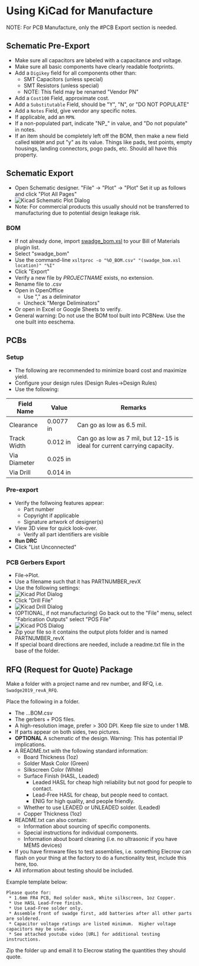 # Using KiCad for Manufacture

NOTE: For PCB Manufacture, only the #PCB Export section is needed.

## Schematic Pre-Export
 * Make sure all capacitors are labeled with a capacitance and voltage.
 * Make sure all basic components have clearly readable footprints.
 * Add a `Digikey` field for all components other than:
   * SMT Capacitors (unless special)
   * SMT Resistors (unless special)
   * NOTE: This field may be renamed "Vendor PN"
 * Add a `Cost100` Field, approximate cost.
 * Add a `Substitutable` Field, should be "Y", "N", or "DO NOT POPULATE"
 * Add a `Notes` Field, give vendor any specific notes.
 * If applicable, add an `MPN`.
 * If a non-populated part, indicate "NP_" in value, and "Do not populate" in notes. 
 * If an item should be completely left off the BOM, then make a new field called `NOBOM` and put "y" as its value.  Things like pads, test points, empty housings, landing connectors, pogo pads, etc.  Should all have this property.
 
## Schematic Export
 * Open Schematic designer.  "File" -> "Plot" -> "Plot" Set it up as follows and click "Plot All Pages"
 * ![Kicad Schematic Plot Dialog](https://raw.githubusercontent.com/cnlohr/swadgeguide/master/kicad_for_mfg/dialog_plot_schematic.png "Kicad Schematic Plot Dialog")
 * Note: For commercial products this usually should not be transferred to manufacturing due to potential design leakage risk.

### BOM
 * If not already done, import [swadge_bom.xsl](https://raw.githubusercontent.com/cnlohr/swadgeguide/master/nonlibrary_files/swadge_bom.xsl) to your Bill of Materials plugin list.
 * Select "swadge_bom"
 * Use the command-line `xsltproc -o "%O_BOM.csv" "(swadge_bom.xsl location)" "%I"`
 * Click "Export"
 * Verify a new file by *PROJECTNAME* exists, no extension.
 * Rename file to .csv
 * Open in OpenOffice
   * Use "," as a deliminator
   * Uncheck "Merge Deliminators"
 * Or open in Excel or Google Sheets to verify.
 * General warning: Do not use the BOM tool built into PCBNew.  Use the one built into eeschema.

## PCBs

### Setup
 * The following are recommended to minimize board cost and maximize yield.
 * Configure your design rules (Design Rules->Design Rules)
 * Use the following:

| Field Name   | Value     | Remarks  |
|--------------|-----------|----------|
| Clearance    | 0.0077 in | Can go as low as 6.5 mil. |
| Track Width  | 0.012 in  | Can go as low as 7 mil, but 12-15 is ideal for current carrying capacity. |
| Via Diameter | 0.025 in  | |
| Via Drill    | 0.014 in  | |

### Pre-export
 * Verify the follwoing features appear:
   * Part number
   * Copyright if applicable
   * Signature artwork of designer(s)
 * View 3D view for quick look-over.
   * Verify all part identifiers are visible
 * **Run DRC**
 * Click "List Unconnected"
 
### PCB Gerbers Export
 * File->Plot.
 * Use a filename such that it has PARTNUMBER_revX
 * Use the following settings:
 * ![Kicad Plot Dialog](https://raw.githubusercontent.com/cnlohr/swadgeguide/master/kicad_for_mfg/dialog_plots.png "Kicad Plots Dialog")
 * Click "Drill File"
 * ![Kicad Drill Dialog](https://raw.githubusercontent.com/cnlohr/swadgeguide/master/kicad_for_mfg/dialog_drill.png "Kicad Plots Dialog")
 * (OPTIONAL, if not manufacturing) Go back out to the "File" menu, select "Fabrication Outputs" select "POS File"
 * ![Kicad POS Dialog](https://raw.githubusercontent.com/cnlohr/swadgeguide/master/kicad_for_mfg/dialog_posfile.png "Kicad POS Dialog")
 * Zip your file so it contains the output plots folder and is named PARTNUMBER_revX
 * If special board directions are needed, include a readme.txt file in the base of the folder.

## RFQ (Request for Quote) Package
Make a folder with a project name and rev number, and RFQ, i.e. `Swadge2019_revA_RFQ`. 

Place the following in a folder.
  * The ...BOM.csv
  * The gerbers + POS files.
  * A high-resolution image, prefer > 300 DPI.  Keep file size to under 1 MB.
  * If parts appear on both sides, two pictures.
  * **OPTIONAL** A schematic of the design.  Warning: This has potential IP implications.
  * A README.txt with the following standard information:
    * Board Thickness   (1oz)
    * Solder Mask Color (Green)
    * Silkscreen Color  (White)
    * Surface Finish    (HASL, Leaded)
      * Leaded HASL for cheap high reliability but not good for people to contact.
      * Lead-Free HASL for cheap, but people need to contact.
      * ENIG for high quality, and people friendly.
    * Whether to use LEADED or UNLEADED solder. (Leaded)
    * Copper Thickness (1oz)
  * README.txt can also contain:
    * Information about sourcing of specific components.
    * Special instructions for individual components.
    * Information about board cleaning (i.e. no ultrasonic if you have MEMS devices)
  * If you have firmware files to test assemblies, i.e. something Elecrow can flash on your thing at the factory to do a functionality test, include this here, too.
  * All information about testing should be included.

Example template below:

```
Please quote for:
 * 1.6mm FR4 PCB, Red solder mask, White silkscreen, 1oz Copper.
 * Use HASL Lead-Free finish.
 * Use Lead-Free solder only.
 * Assemble front of swadge first, add batteries after all other parts are soldered.
 * Capacitor voltage ratings are listed minimum.  Higher voltage capacitors may be used. 
 * See attached youtube video [URL] for additional testing instructions.
```

Zip the folder up and email it to Elecrow stating the quantities they should quote.
